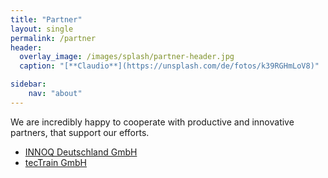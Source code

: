 ```yaml
---
title: "Partner"
layout: single
permalink: /partner
header:
  overlay_image: /images/splash/partner-header.jpg
  caption: "[**Claudio**](https://unsplash.com/de/fotos/k39RGHmLoV8)"

sidebar:
    nav: "about"
---
```



We are incredibly happy to cooperate with productive and innovative partners, that support our efforts.


* [INNOQ Deutschland GmbH](https://innoq.com)
* [tecTrain GmbH](https://tectrain.ch)
  